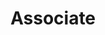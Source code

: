 ---
title: "Associate"
started: "Dec. 2024"
ended: "Current"
history:
  - department: "Data Sciences Practice"
    jobs:
      - title: "Battery Data Sciences"
        dscrs:
        - "Data sciences for battery technology and research"
affiliation: "Exponent Inc."
site: "Natick, MA, United States"
---